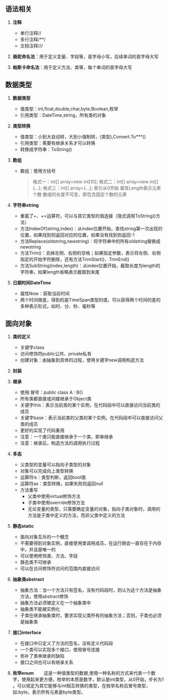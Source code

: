 
## 语法相关
1. **注释**
   - 单行注释//
   - 多行注释/**/
   - 文档注释///

2. **骆驼命名法**：用于定义变量、字段等，首字母小写，后续单词的首字母大写
3. **帕斯卡命名法**：用于定义方法、类等，每个单词的首字母大写

## 数据类型
1. **数据类型**
   - 值类型：int,float,double,char,byte,Boolean,枚举
   - 引用类型：DateTime,string，所有类的对象

2. **类型转换**
   - 值类型：小到大自动转，大到小强制转，(类型),Convert.To***()
   - 引用类型：需要有继承关系才可以转换
   - 转换成字符串：ToString()

3. **数组**
   - 数组：使用方括号
      > 格式一：int[] array=new int[10];
         格式二：int[] array=new int[]{…};
         格式三：int[] array={…};
         索引从0开始
         属性Length表示元素个数
         数组的长度不可变，即包含固定个数的元素

4. **字符串string**
   - 重载了+、+=运算符，可以与其它类型的值连接（隐式调用ToString()方法）
   - 方法IndexOf(string,index)：从index位置开始，查找string第一次出现的位置，如果找到则返回对应的位置，如果没有找到则返回-1
   - 方法Replace(oldstring,newstring)：将字符串中的所有oldstring替换成newstring
   - 方法Trim()：去掉左侧、右侧的空格；如果指定参数，表示将左侧、右侧指定的开始字符删除，还有方法TrimStart()、TrimEnd()
   - 方法SubString(index,length)：从index位置开始，截取长度为length的字符串，如果length省略表示截取到末尾

5. **日期时间DateTime**
   - 属性Now：获取当前时间
   - 两个时间做差，得到的是TimeSpan类型的值，可以获得两个时间的差的多种表示形式，如时、分、秒、毫秒等


## 面向对象

1. **类的定义**
   - 关键字class
   - 访问修饰符public公共、private私有
   - 创建对象：由抽象到具体的过程，使用关键字new调用构造方法
   
2. **封装**
3. **继承**
   - 使用:冒号：public class A : B{}
   - 所有类都直接或间接继承于Object类
   - 关键字this：表示当前类的某个实例，在代码段中可以直接访问当前类的成员
   - 关键字base：表示当前类的父类的某个实例，在代码段中可以直接访问父类的成员
   - 更好的实现了代码重用
   - 注意：一个类只能直接继承于一个类，即单继承
   - 注意：继承后，构造方法的调用执行过程

4. **多态**
   - 父类型的变量可以指向子类型的对象
   - 对象可以完成向上类型转换
   - 运算符is：类型判断，返回bool值
   - 运算符as：类型转换，如果失败则返回null
   - 方法重写
      - 父类中使用virtual修饰方法
      - 子类中使用override修饰方法
      - 无论变量的类型，只需要确定变量的对象，指向子类对象时，调用的方法是子类中定义的方法，而非父类中定义的方法

5. **静态static**
   - 面向对象互斥的一个概念
   - 不需要得到对象实例，直接使用类调用成员，在运行期会一直存在于内存中，并且是唯一的
   - 可以使用修饰类、方法、字段
   - 静态类不可继承
   - 可以在访问修饰符访问的范围内直接访问


6. **抽象类abstract**
   - 抽象方法：当一个方法只有签名，没有代码段时，则认为这个方法是抽象方法，使用abstract修饰
   - 抽象方法必须被定义在一个抽象类中
   - 抽象类不能被实例化
   - 子类在继承抽象类时，要求实现父类所有的抽象方法；否则，子类也必须是抽象类


7. **接口interface**
   - 在接口中只定义了方法的签名，没有定义代码段
   - 一个类可以实现多个接口，使用冒号连接
   - 弥补了类单继承的缺陷
   - 接口之间也可以有继承关系
   
8. **枚举enum**
&emsp;&emsp;这是一种值类型的数据,使用一种名称的方式来代表一个数字，使用起来更方便。枚举的本质是数字，默认是int类型，从0开始，步长为1
。可以规定为其它能够与int相互转换的类型，在枚举名称后冒号类型，如:byte，表示所有元素是byte类型。



















